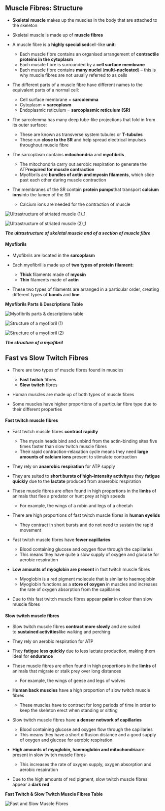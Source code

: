 ## Muscle Fibres: Structure

* **Skeletal muscle** makes up the muscles in the body that are attached to the skeleton
* Skeletal muscle is made up of **muscle fibres**
* A muscle fibre is a **highly specialised**cell-like **unit**:

  + Each muscle fibre contains an organised arrangement of **contractile proteins in the cytoplasm**
  + Each muscle fibre is surrounded by a **cell surface membrane**
  + Each muscle fibre contains **many nuclei** (**multi-nucleated**) – this is why muscle fibres are not usually referred to as cells
* The different parts of a muscle fibre have different names to the equivalent parts of a normal cell:

  + Cell surface membrane = **sarcolemma**
  + Cytoplasm = **sarcoplasm**
  + Endoplasmic reticulum = **sarcoplasmic reticulum (SR)**
* The sarcolemma has many deep tube-like projections that fold in from its outer surface:

  + These are known as transverse system tubules or **T-tubules**
  + These run **close to the SR** and help spread electrical impulses throughout muscle fibre
* The sarcoplasm contains **mitochondria** and **myofibrils**

  + The mitochondria carry out aerobic respiration to generate the ATP**required for muscle contraction**
  + Myofibrils are **bundles of actin and myosin filaments**, which slide past each other during muscle contraction
* The membranes of the SR contain **protein pumps**that transport **calcium ions**into the lumen of the SR

  + Calcium ions are needed for the contraction of muscle

![Ultrastructure of striated muscle (1)_1](Ultrastructure-of-striated-muscle-1_1.png)

![Ultrastructure of striated muscle (2)_1](Ultrastructure-of-striated-muscle-2_1.png)

***The ultrastructure of skeletal muscle and of a section of muscle fibre***

#### Myofibrils

* Myofibrils are located in the **sarcoplasm**
* Each myofibril is made up of **two types of protein filament:**

  + **Thick** filaments made of **myosin**
  + **Thin** filaments made of **actin**
* These two types of filaments are arranged in a particular order, creating different types of **bands** and **line**

**Myofibrils Parts & Descriptions Table**

![Myofibrils parts & descriptions table](Myofibrils-parts-descriptions-table.png)

![Structure of a myofibril (1)](Structure-of-a-myofibril-1.png)

![Structure of a myofibril (2)](Structure-of-a-myofibril-2.png)

***The structure of a myofibril***

## Fast vs Slow Twitch Fibres

* There are two types of muscle fibres found in muscles

  + **Fast** **twitch** fibres
  + **Slow** **twitch** fibres
* Human muscles are made up of both types of muscle fibres
* Some muscles have higher proportions of a particular fibre type due to their different properties

#### Fast twitch muscle fibres

* Fast twitch muscle fibres **contract rapidly**

  + The myosin heads bind and unbind from the actin-binding sites five times faster than slow twitch muscle fibres
  + Their rapid contraction-relaxation cycle means they need **large amounts of calcium ions** present to stimulate contraction
* They rely on **anaerobic** **respiration** for ATP supply
* They are suited to **short bursts of high-intensity activity**as they **fatigue quickly** due to the **lactate** produced from anaerobic respiration
* These muscle fibres are often found in high proportions in the **limbs** of animals that flee a predator or hunt prey at high speeds

  + For example, the wings of a robin and legs of a cheetah
* There are high proportions of fast twitch muscle fibres in **human eyelids**

  + They contract in short bursts and do not need to sustain the rapid movement
* Fast twitch muscle fibres have **fewer capillaries**

  + Blood containing glucose and oxygen flow through the capillaries
  + This means they have quite a slow supply of oxygen and glucose for aerobic respiration
* **Low amounts of myoglobin are present** in fast twitch muscle fibres

  + Myoglobin is a red pigment molecule that is similar to haemoglobin
  + Myoglobin functions as a **store of oxygen** in muscles and increases the rate of oxygen absorption from the capillaries
* Due to this fast twitch muscle fibres appear **paler** in colour than slow muscle fibres

#### Slow twitch muscle fibres

* Slow twitch muscle fibres **contract more slowly** and are suited to **sustained activities**like walking and perching
* They rely on aerobic respiration for ATP
* They **fatigue less quickly** due to less lactate production, making them ideal for **endurance**
* These muscle fibres are often found in high proportions in the **limbs** of animals that migrate or stalk prey over long distances

  + For example, the wings of geese and legs of wolves
* **Human back muscles** have a high proportion of slow twitch muscle fibres

  + These muscles have to contract for long periods of time in order to keep the skeleton erect when standing or sitting
* Slow twitch muscle fibres have **a denser network of capillaries**

  + Blood containing glucose and oxygen flow through the capillaries
  + This means they have a short diffusion distance and a good supply of oxygen and glucose for aerobic respiration
* **High amounts of myoglobin, haemoglobin and mitochondria**are present in slow twitch muscle fibres

  + This increases the rate of oxygen supply, oxygen absorption and aerobic respiration
* Due to the high amounts of red pigment, slow twitch muscle fibres appear a **dark red**

**Fast Twitch & Slow Twitch Muscle Fibres Table**

![Fast and Slow Muscle Fibres](Fast-and-Slow-Muscle-Fibres.png)